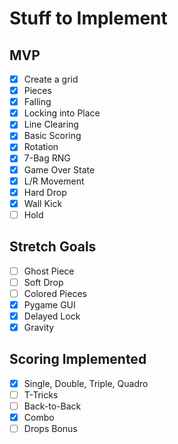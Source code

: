 # Stuff to Implement

## MVP

- [x] Create a grid
- [x] Pieces
- [X] Falling
- [x] Locking into Place
- [x] Line Clearing
- [x] Basic Scoring
- [x] Rotation
- [x] 7-Bag RNG
- [x] Game Over State
- [x] L/R Movement
- [x] Hard Drop
- [x] Wall Kick
- [ ] Hold

## Stretch Goals

- [ ] Ghost Piece
- [ ] Soft Drop
- [ ] Colored Pieces
- [x] Pygame GUI
- [x] Delayed Lock
- [x] Gravity

## Scoring Implemented
- [x] Single, Double, Triple, Quadro
- [ ] T-Tricks
- [ ] Back-to-Back
- [x] Combo
- [ ] Drops Bonus